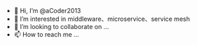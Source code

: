 - 👋 Hi, I’m @aCoder2013
- 👀 I’m interested in middleware、microservice、service mesh
- 💞️ I’m looking to collaborate on ...
- 📫 How to reach me ...

<!---
aCoder2013/aCoder2013 is a ✨ special ✨ repository because its `README.md` (this file) appears on your GitHub profile.
You can click the Preview link to take a look at your changes.
--->
